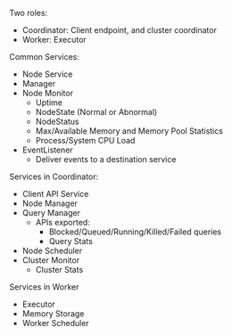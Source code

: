 Two roles:
 * Coordinator: Client endpoint, and cluster coordinator
 * Worker: Executor

Common Services:
* Node Service
* Manager
* Node Monitor
  * Uptime
  * NodeState (Normal or Abnormal)
  * NodeStatus
  * Max/Available Memory and Memory Pool Statistics
  * Process/System CPU Load
* EventListener
  * Deliver events to a destination service

Services in Coordinator:
* Client API Service
* Node Manager
* Query Manager
  * APIs exported:
    * Blocked/Queued/Running/Killed/Failed queries
    * Query Stats
* Node Scheduler
* Cluster Monitor
  * Cluster Stats

Services in Worker
 * Executor
 * Memory Storage
 * Worker Scheduler
 